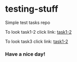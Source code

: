 # testing-stuff
Simple test tasks repo 

To look task1-2 click link:
<a href='https://github.com/dethr1der/testing-stuff/tree/task1-2'>task1-2</a>

To look task3 click link: 
<a href='https://github.com/dethr1der/testing-stuff/tree/task3'>task1-2</a>

<h3>Have a nice day!</h3>
